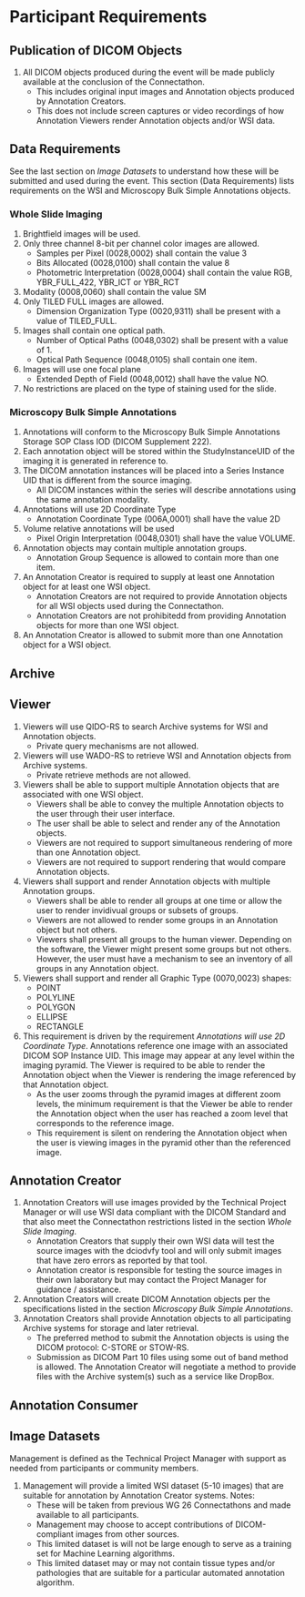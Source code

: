 # Participant Requirements

## Publication of DICOM Objects
1. All DICOM objects produced during the event will be made publicly available at the conclusion of the Connectathon.
   - This includes original input images and Annotation objects produced by Annotation Creators.
   - This does not include screen captures or video recordings of how Annotation Viewers render Annotation objects and/or WSI data.

## Data Requirements
See the last section on *Image Datasets* to understand how these will be submitted and used during the event.
This section (Data Requirements) lists requirements on the WSI and Microscopy Bulk Simple Annotations objects.

### Whole Slide Imaging
1. Brightfield images will be used.
2. Only three channel 8-bit per channel color images are allowed.
   - Samples per Pixel (0028,0002) shall contain the value 3
   - Bits Allocated (0028,0100) shall contain the value 8
   - Photometric Interpretation (0028,0004) shall contain the value RGB, YBR_FULL_422, YBR_ICT or YBR_RCT
3. Modality (0008,0060) shall contain the value SM
4. Only TILED FULL images are allowed.
   - Dimension Organization Type (0020,9311) shall be present with a value of TILED_FULL.
5. Images shall contain one optical path.
   - Number of Optical Paths (0048,0302) shall be present with a value of 1.
   - Optical Path Sequence (0048,0105) shall contain one item.
6. Images will use one focal plane 
   - Extended Depth of Field (0048,0012) shall have the value NO.
7. No restrictions are placed on the type of staining used for the slide.

### Microscopy Bulk Simple Annotations
1. Annotations will conform to the Microscopy Bulk Simple Annotations Storage SOP Class IOD (DICOM Supplement 222).
2. Each annotation object will be stored within the StudyInstanceUID of the imaging it is generated in reference to.
3. The DICOM annotation instances will be placed into a Series Instance UID that is different from the source imaging.
   - All DICOM instances within the series will describe annotations using the same annotation modality.
4. Annotations will use 2D Coordinate Type
   - Annotation Coordinate Type (006A,0001) shall have the value 2D
5. Volume relative annotations will be used
   - Pixel Origin Interpretation (0048,0301) shall have the value VOLUME.
6. Annotation objects may contain multiple annotation groups.
   - Annotation Group Sequence is allowed to contain more than one item.
7. An Annotation Creator is required to supply at least one Annotation object for at least one WSI object.
   - Annotation Creators are not required to provide Annotation objects for all WSI objects used during the Connectathon.
   - Annotation Creators are not prohibitedd from providing Annotation objects for more than one WSI object.
8. An Annotation Creator is allowed to submit more than one Annotation object for a WSI object.

## Archive

## Viewer
1. Viewers will use QIDO-RS to search Archive systems for WSI and Annotation objects.
   - Private query mechanisms are not allowed.
2. Viewers will use WADO-RS to retrieve WSI and Annotation objects from Archive systems.
   - Private retrieve methods are not allowed.
3. Viewers shall be able to support multiple Annotation objects that are associated with one WSI object.
   - Viewers shall be able to convey the multiple Annotation objects to the user through their user interface.
   - The user shall be able to select and render any of the Annotation objects.
   - Viewers are not required to support simultaneous rendering of more than one Annotation object.
   - Viewers are not required to support rendering that would compare Annotation objects.
4. Viewers shall support and render Annotation objects with multiple Annotation groups.
   - Viewers shall be able to render all groups at one time or allow the user to render invidivual groups or subsets of groups.
   - Viewers are not allowed to render some groups in an Annotation object but not others.
   - Viewers shall present all groups to the human viewer. Depending on the software, the Viewer might present some groups but not others. However, the user must have a mechanism to see an inventory of all groups in any Annotation object.
5. Viewers shall support and render all Graphic Type (0070,0023) shapes:
   - POINT
   - POLYLINE
   - POLYGON
   - ELLIPSE
   - RECTANGLE
6. This requirement is driven by the requirement *Annotations will use 2D Coordinate Type*. Annotations reference one image with an associated DICOM SOP Instance UID. This image may appear at any level within the imaging pyramid. The Viewer is required to be able to render the Annotation object when the Viewer is rendering the image referenced by that Annotation object.
   - As the user zooms through the pyramid images at different zoom levels, the minimum requirement is that the Viewer be able to render the Annotation object when the user has reached a zoom level that corresponds to the reference image.
   - This requirement is silent on rendering the Annotation object when the user is viewing images in the pyramid other than the referenced image.


## Annotation Creator

1. Annotation Creators will use images provided by the Technical Project Manager or will use WSI data compliant with the DICOM Standard and that also meet the Connectathon restrictions listed in the section *Whole Slide Imaging*.
   - Annotation Creators that supply their own WSI data will test the source images with the dciodvfy tool and will only submit images that have zero errors as reported by that tool.
   - Annotation creator is responsible for testing the source images in their own laboratory but may contact the Project Manager for guidance / assistance.
2. Annotation Creators will create DICOM Annotation objects per the specifications listed in the section *Microscopy Bulk Simple Annotations*.
3. Annotation Creators shall provide Annotation objects to all participating Archive systems for storage and later retrieval.
   - The preferred method to submit the Annotation objects is using the DICOM protocol: C-STORE or STOW-RS.
   - Submission as DICOM Part 10 files using some out of band method is allowed. The Annotation Creator will negotiate a method to provide files with the Archive system(s) such as a service like DropBox.

## Annotation Consumer

## Image Datasets
Management is defined as the Technical Project Manager with support as needed from participants or community members.

1. Management will provide a limited WSI dataset (5-10 images) that are suitable for annotation by Annotation Creator systems. Notes:
   - These will be taken from previous WG 26 Connectathons and made available to all participants.
   - Management may choose to accept contributions of DICOM-compliant images from other sources.
   - This limited dataset is will not be large enough to serve as a training set for Machine Learning algorithms.
   - This limited dataset may or may not contain tissue types and/or pathologies that are suitable for a particular automated annotation algorithm.